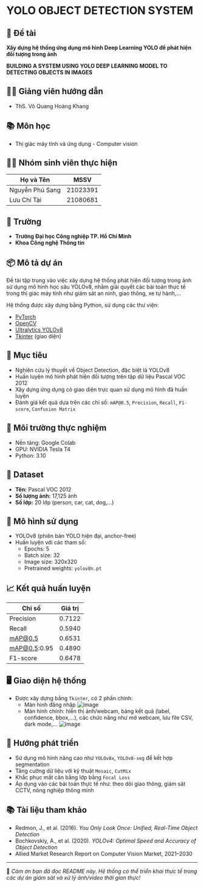 # YOLO OBJECT DETECTION SYSTEM
## 📍 Đề tài
**Xây dựng hệ thống ứng dụng mô hình Deep Learning YOLO để phát hiện đối tượng trong ảnh**

**BUILDING A SYSTEM USING YOLO DEEP LEARNING MODEL TO DETECTING OBJECTS IN IMAGES**

## 👨‍🏫 Giảng viên hướng dẫn
- ThS. Võ Quang Hoàng Khang

## 📚 Môn học
- Thị giác máy tính và ứng dụng - Computer vision

## 👨‍🎓 Nhóm sinh viên thực hiện
| Họ và Tên      | MSSV      |
|----------------|-----------|
| Nguyễn Phú Sang| 21023391  |
| Lưu Chí Tài    | 21080681  |

## 🏫 Trường
- **Trường Đại học Công nghiệp TP. Hồ Chí Minh**
- **Khoa Công nghệ Thông tin**

## 📦 Mô tả dự án

Đề tài tập trung vào việc xây dựng hệ thống phát hiện đối tượng trong ảnh sử dụng mô hình học sâu YOLOv8, nhằm giải quyết các bài toán thực tế trong thị giác máy tính như giám sát an ninh, giao thông, xe tự hành,...

Hệ thống được xây dựng bằng Python, sử dụng các thư viện:
- [PyTorch](https://pytorch.org/)
- [OpenCV](https://opencv.org/)
- [Ultralytics YOLOv8](https://github.com/ultralytics/ultralytics)
- [Tkinter](https://docs.python.org/3/library/tkinter.html) (giao diện)

## 🎯 Mục tiêu
- Nghiên cứu lý thuyết về Object Detection, đặc biệt là YOLOv8
- Huấn luyện mô hình phát hiện đối tượng trên tập dữ liệu Pascal VOC 2012
- Xây dựng ứng dụng có giao diện trực quan sử dụng mô hình đã huấn luyện
- Đánh giá kết quả dựa trên các chỉ số: `mAP@0.5`, `Precision`, `Recall`, `F1-score`, `Confusion Matrix`

## 🧪 Môi trường thực nghiệm
- Nền tảng: Google Colab
- GPU: NVIDIA Tesla T4
- Python: 3.10

## 📂 Dataset
- **Tên:** Pascal VOC 2012
- **Số lượng ảnh:** 17,125 ảnh
- **Số lớp:** 20 lớp (person, car, cat, dog,...)

## 🧠 Mô hình sử dụng
- YOLOv8 (phiên bản YOLO hiện đại, anchor-free)
- Huấn luyện với các tham số:
  - Epochs: 5
  - Batch size: 32
  - Image size: 320x320
  - Pretrained weights: `yolov8n.pt`

## 📈 Kết quả huấn luyện
| Chỉ số            | Giá trị     |
|-------------------|-------------|
| Precision         | 0.7122      |
| Recall            | 0.5940      |
| mAP@0.5           | 0.6531      |
| mAP@0.5:0.95      | 0.4890      |
| F1-score          | 0.6478      |

## 🖥️ Giao diện hệ thống
- Được xây dựng bằng `Tkinter`, có 2 phần chính:
  - Màn hình đăng nhập
  ![image](https://github.com/user-attachments/assets/aab6445c-aa52-4063-a83f-f537022a546f)
  - Màn hình chính: hiển thị ảnh/webcam, bảng kết quả (label, confidence, bbox,...), các chức năng như mở webcam, lưu file CSV, dark mode,...
  ![image](https://github.com/user-attachments/assets/fc9aae87-523c-461e-9062-22a9b4fadf62)

## 🚀 Hướng phát triển
- Sử dụng mô hình nâng cao như `YOLOv8x`, `YOLOv8-seg` để kết hợp segmentation
- Tăng cường dữ liệu với kỹ thuật `Mosaic`, `CutMix`
- Khắc phục mất cân bằng lớp bằng `Focal Loss`
- Áp dụng vào các bài toán thực tế như: theo dõi giao thông, giám sát CCTV, nông nghiệp thông minh

## 📚 Tài liệu tham khảo
- Redmon, J., et al. (2016). *You Only Look Once: Unified, Real-Time Object Detection*
- Bochkovskiy, A., et al. (2020). *YOLOv4: Optimal Speed and Accuracy of Object Detection*
- Allied Market Research Report on Computer Vision Market, 2021–2030

---

🎉 *Cảm ơn bạn đã đọc README này. Hệ thống có thể triển khai thực tế trong các dự án giám sát và xử lý ảnh/video thời gian thực!*
